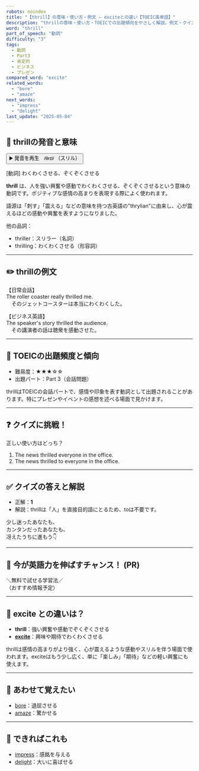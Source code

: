 ```yaml
---
robots: noindex
title: "【thrill】の意味・使い方・例文 ― exciteとの違い【TOEIC英単語】"
description: "thrillの意味・使い方・TOEICでの出題傾向をやさしく解説。例文・クイズ付きでexciteとの違いもわかりやすく学べます。"
word: "thrill"
part_of_speech: "動詞"
difficulty: "3"
tags:
  - 動詞
  - Part3
  - 肯定的
  - ビジネス
  - プレゼン
compared_word: "excite"
related_words:
  - "bore"
  - "amaze"
next_words:
  - "impress"
  - "delight"
last_update: "2025-05-04"
---
```


## 🔰 thrillの発音と意味

<button class="play-audio" onclick="playTTS('thrill')">
  <span class="play-audio-main">
    ▶️ 発音を再生　/θrɪl/
  </span>
  <span class="play-audio-sub">
    （スリル）
  </span>
</button>

[動詞] わくわくさせる、ぞくぞくさせる

**thrill** は、人を強い興奮や感動でわくわくさせる、ぞくぞくさせるという意味の動詞です。ポジティブな感情の高まりを表現する際によく使われます。

語源は「刺す」「震える」などの意味を持つ古英語の"thrylian"に由来し、心が震えるほどの感動や興奮を表すようになりました。

他の品詞：  
- thriller：スリラー（名詞）
- thrilling：わくわくさせる（形容詞）

---

## ✏️ thrillの例文

【日常会話】  
The roller coaster really thrilled me.  
　そのジェットコースターは本当にわくわくした。

【ビジネス英語】  
The speaker's story thrilled the audience.  
　その講演者の話は聴衆を感動させた。

---

## 🎯 TOEICの出題頻度と傾向

- 難易度：★★★☆☆
- 出題パート：Part 3（会話問題）

thrillはTOEICの会話パートで、感情や印象を表す動詞として出題されることがあります。特にプレゼンやイベントの感想を述べる場面で見かけます。

---

## ❓ クイズに挑戦！

正しい使い方はどっち？

1. The news thrilled everyone in the office.  
2. The news thrilled to everyone in the office.

---

## ✅ クイズの答えと解説

- 正解：**1**
- 解説：thrillは「人」を直接目的語にとるため、toは不要です。

少し迷ったあなたも、  
カンタンだったあなたも、  
冴えたうちに進もう👇️

---

## 🚀 今が英語力を伸ばすチャンス！ (PR)

<div class="info-center">
＼無料で試せる学習法／<br>  
（おすすめ情報予定）
</div>

---

## 🤔  excite との違いは？

- **thrill**：強い興奮や感動でぞくぞくさせる
- **[excite](/excite)**：興味や期待でわくわくさせる

thrillは感情の高まりがより強く、心が震えるような感動やスリルを伴う場面で使われます。exciteはもう少し広く、単に「楽しみ」「期待」などの軽い興奮にも使えます。

---

## 🧩 あわせて覚えたい

- [bore](/bore)：退屈させる
- [amaze](/amaze)：驚かせる

---

## 📖 できればこれも

- [impress](/impress)：感銘を与える
- [delight](/delight)：大いに喜ばせる

<!-- cvid: aid48_bid02 -->
